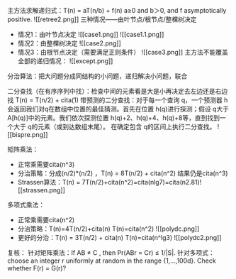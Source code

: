 主方法求解递归式：T(n) = aT(n/b) + f(n) a≥0 and b＞0, and f asymptotically positive.
![[retree2.png]]
三种情况——由叶节点/根节点/整棵树决定
- 情况1：由叶节点决定
	![[case1.png]]
	![[case1.1.png]]
- 情况2：由整棵树决定
	![[case2.png]]
- 情况3：由根节点决定（需要满足正则条件）
	![[case3.png]]
主方法不能覆盖全部的递归情况：
![[except.png]]

分治算法：把大问题分成同结构的小问题，递归解决小问题，联合

二分查找（在有序序列中找）：检查中间的元素看是大是小再决定去左边还是右边找 T(n) = T(n/2) + cita(1)
带预测的二分查找：对于每一个查询 q，一个预测器 h会返回我们对q在数组中位置的最佳猜测。首先在位置 h(q)进行探测；假设 q大于 A[h(q)]中的元素。我们依次探测位置 h(q)+2、h(q)+4、h(q)+8等，直到找到一个大于 q的元素（或到达数组末尾）。 在确定包含 q的区间上执行二分查找。
![[bispre.png]]

矩阵乘法：
- 正常乘需要cita(n^3)
- 分治策略：分成(n/2)*(n/2) ，T(n) = 8T(n/2) + cita(n^2)  结果仍是cita(n^3)
- Strassen算法：T(n) = 7T(n/2)+cita(n^2)=cita(nlg7)=cita(n2.81)![[strassen.png]]

多项式乘法：
- 正常乘需要cita(n^2)
- 分治策略：T(n)=4T(n/2)+cita(n)    T(n)=cita(n^2)
	![[polydc.png]]
- 更好的分治：T(n) = 3T(n/2) + cita(n)     T(n)=cita(n^lg3)
	![[polydc2.png]]

复核：
	针对矩阵乘法：If AB ≠ C , then Pr(ABr = Cr) ≤ 1/|S|.
	针对多项式：choose an integer r uniformly at random in the range {1,...,100d}. Check whether F(r) = G(r)?

